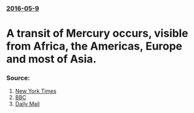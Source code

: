 ### [2016-05-9](/news/2016/05/9/index.md)

#  A transit of Mercury occurs, visible from Africa, the Americas, Europe and most of Asia. 




### Source:

1. [New York Times](http://www.nytimes.com/2016/05/09/nyregion/new-york-today-mercury-on-the-move.html)
2. [BBC](http://www.bbc.com/news/science-environment-36228327)
3. [Daily Mail](http://www.dailymail.co.uk/sciencetech/article-3580167/Will-spot-Mercury-crossing-sun.html)
